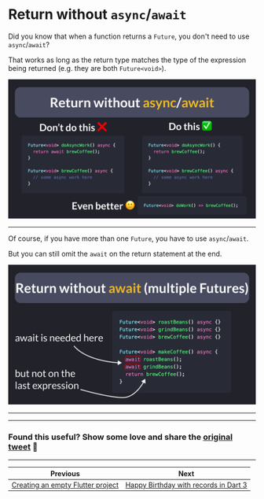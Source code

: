 # Return without `async`/`await`

Did you know that when a function returns a `Future`, you don't need to use `async`/`await`?

That works as long as the return type matches the type of the expression being returned (e.g. they are both `Future<void>`).

![](106-1.png)

---

Of course, if you have more than one `Future`, you have to use `async`/`await`.

But you can still omit the `await` on the return statement at the end.

![](106-2.png)

---

---

### Found this useful? Show some love and share the [original tweet](https://twitter.com/biz84/status/1666456993048002562) 🙏

---

| Previous | Next |
| -------- | ---- |
| [Creating an empty Flutter project](../0105-flutter-create-empty/index.md) | [Happy Birthday with records in Dart 3](../0107-happy-birthday-records-dart-3/index.md) |

